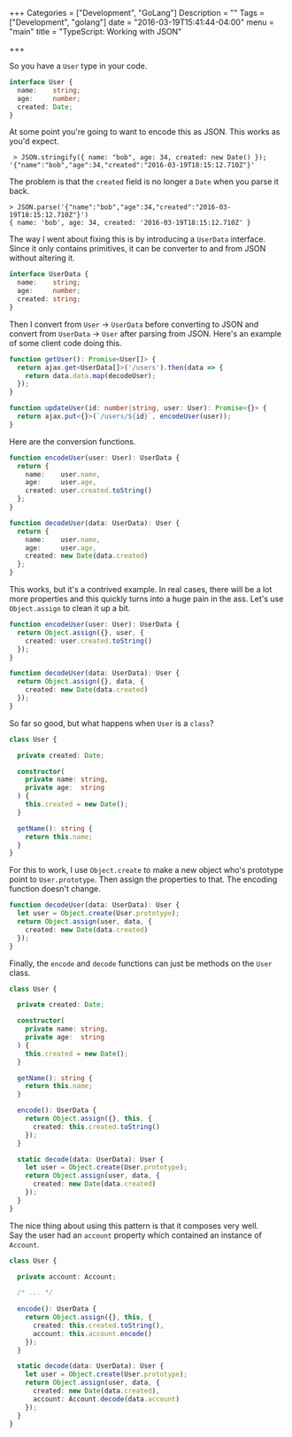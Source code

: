 +++
Categories = ["Development", "GoLang"]
Description = ""
Tags = ["Development", "golang"]
date = "2016-03-19T15:41:44-04:00"
menu = "main"
title = "TypeScript: Working with JSON"

+++

So you have a `User` type in your code.

``` ts
interface User {
  name:    string;
  age:     number;
  created: Date;
}
```

At some point you're going to want to encode this as JSON.
This works as you'd expect.

``` 
 > JSON.stringify({ name: "bob", age: 34, created: new Date() });
'{"name":"bob","age":34,"created":"2016-03-19T18:15:12.710Z"}'
```

The problem is that the `created` field is no longer a `Date` when you parse it back.

```
> JSON.parse('{"name":"bob","age":34,"created":"2016-03-19T18:15:12.710Z"}')
{ name: 'bob', age: 34, created: '2016-03-19T18:15:12.710Z' }
```

The way I went about fixing this is by introducing a `UserData` interface.  
Since it only contains primitives, it can be converter to and from JSON without altering it.

``` ts
interface UserData {
  name:    string;
  age:     number;
  created: string;
}
```

Then I convert from `User` -> `UserData` before converting to JSON
and convert from `UserData` -> `User` after parsing from JSON.
Here's an example of some client code doing this.

``` ts
function getUser(): Promise<User[]> {
  return ajax.get<UserData[]>('/users').then(data => {
    return data.data.map(decodeUser);
  });
}

function updateUser(id: number|string, user: User): Promise<{}> {
  return ajax.put<{}>(`/users/${id}`, encodeUser(user));
}
```

Here are the conversion functions.

``` ts
function encodeUser(user: User): UserData {
  return {
    name:    user.name,
    age:     user.age,
    created: user.created.toString()
  };
}

function decodeUser(data: UserData): User {
  return {
    name:    user.name,
    age:     user.age,
    created: new Date(data.created)
  };
}
```

This works, but it's a contrived example.
In real cases, there will be a lot more properties and this quickly turns into a huge pain in the ass.
Let's use `Object.assign` to clean it up a bit.  

``` ts
function encodeUser(user: User): UserData {
  return Object.assign({}, user, {
    created: user.created.toString()
  });
}

function decodeUser(data: UserData): User {
  return Object.assign({}, data, {
    created: new Date(data.created)
  });
}
```

So far so good, but what happens when `User` is a `class`?

``` ts
class User {

  private created: Date;

  constructor(
    private name: string,
    private age:  string
  ) {
    this.created = new Date();
  }

  getName(): string {
    return this.name;
  }
}
```

For this to work, I use `Object.create` to make a new object who's prototype point to `User.prototype`.
 Then assign the properties to that. The encoding function doesn't change.

``` ts
function decodeUser(data: UserData): User {
  let user = Object.create(User.prototype);
  return Object.assign(user, data, {
    created: new Date(data.created)
  });
}
```

Finally, the `encode` and `decode` functions can just be methods on the `User` class.

``` ts
class User {

  private created: Date;

  constructor(
    private name: string,
    private age:  string
  ) {
    this.created = new Date();
  }

  getName(): string {
    return this.name;
  }

  encode(): UserData {
    return Object.assign({}, this, {
      created: this.created.toString()
    });
  }

  static decode(data: UserData): User {
    let user = Object.create(User.prototype);
    return Object.assign(user, data, {
      created: new Date(data.created)
    });
  }
}
```

The nice thing about using this pattern is that it composes very well.  
Say the user had an `account` property which contained an instance of `Account`.

``` ts
class User {

  private account: Account;

  /* ... */
  
  encode(): UserData {
    return Object.assign({}, this, {
      created: this.created.toString(),
      account: this.account.encode()
    });
  }

  static decode(data: UserData): User {
    let user = Object.create(User.prototype);
    return Object.assign(user, data, {
      created: new Date(data.created),
      account: Account.decode(data.account)
    });
  }
}
```

